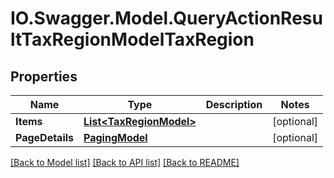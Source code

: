 # IO.Swagger.Model.QueryActionResultTaxRegionModelTaxRegion
## Properties

Name | Type | Description | Notes
------------ | ------------- | ------------- | -------------
**Items** | [**List&lt;TaxRegionModel&gt;**](TaxRegionModel.md) |  | [optional] 
**PageDetails** | [**PagingModel**](PagingModel.md) |  | [optional] 

[[Back to Model list]](../README.md#documentation-for-models) [[Back to API list]](../README.md#documentation-for-api-endpoints) [[Back to README]](../README.md)


